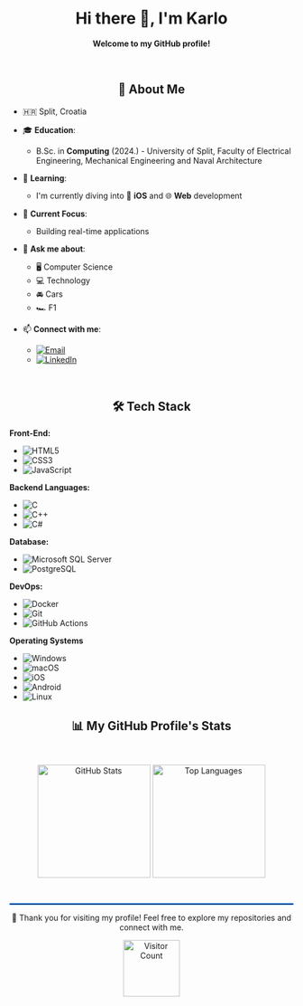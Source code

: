 <h1 align="center">Hi there 👋, I'm Karlo</h1>
<p align="center"> 
  <strong>Welcome to my GitHub profile!</strong>
</p>

&nbsp;

<h2 align="center">🚀 About Me </h2>

* 🇭🇷 Split, Croatia

* 🎓 **Education**:  
  - B.Sc. in **Computing** (2024.) - University of Split, Faculty of Electrical Engineering, Mechanical Engineering and Naval Architecture


* 🌱 **Learning**:  
  - I'm currently diving into 📱 **iOS** and 🌐 **Web** development

* 🎯 **Current Focus**:  
  - Building real-time applications

* 💬 **Ask me about**:  
  - 🖥️ Computer Science
  - 💻 Technology
  - 🚘 Cars
  - 🏎️ F1

* 📫 **Connect with me**:
   - [![Email](https://img.shields.io/badge/Email-black?style=flat&logo=gmail)](mailto:karlo.nevescanin21@gmail.com)
   - [![LinkedIn](https://img.shields.io/badge/LinkedIn-blue?style=flat&logo=linkedin)](www.linkedin.com/in/karlo-nevešćanin)

  &nbsp;

<h2 align="center">🛠️ Tech Stack</h2> 

**Front-End:**
- ![HTML5](https://img.shields.io/badge/HTML-E34F26?style=flat&logo=html5&logoColor=white)
- ![CSS3](https://img.shields.io/badge/CSS-1572B6?style=flat&logo=css3&logoColor=white)
- ![JavaScript](https://img.shields.io/badge/JavaScript-F7DF1E?style=flat&logo=javascript&logoColor=black)

**Backend Languages:**
- ![C](https://img.shields.io/badge/C-A8B400?style=flat&logo=c&logoColor=white)
- ![C++](https://img.shields.io/badge/C++-00599C?style=flat&logo=cplusplus&logoColor=white)
- ![C#](https://img.shields.io/badge/C%23-239120?style=flat&logo=csharp&logoColor=white)

**Database:**
- ![Microsoft SQL Server](https://img.shields.io/badge/Microsoft_SQL_Server-CC2927?style=flat&logo=microsoftsqlserver&logoColor=white)
- ![PostgreSQL](https://img.shields.io/badge/PostgreSQL-336791?style=flat&logo=postgresql&logoColor=white)

**DevOps:**
- ![Docker](https://img.shields.io/badge/Docker-2496ED?style=flat&logo=docker&logoColor=white)
- ![Git](https://img.shields.io/badge/Git-F05032?style=flat&logo=git&logoColor=white)
- ![GitHub Actions](https://img.shields.io/badge/GitHub_Actions-2088FF?style=flat&logo=github-actions&logoColor=white)

**Operating Systems**
- ![Windows](https://img.shields.io/badge/Windows-0078D6?style=flat&logo=windows&logoColor=white)
- ![macOS](https://img.shields.io/badge/macOS-000000?style=flat&logo=apple&logoColor=white)
- ![iOS](https://img.shields.io/badge/iOS-000000?style=flat&logo=apple&logoColor=white)
- ![Android](https://img.shields.io/badge/Android-3DDC84?style=flat&logo=android&logoColor=white)
- ![Linux](https://img.shields.io/badge/Linux-FCC624?style=flat&logo=linux&logoColor=black)

<h2 align="center">📊 My GitHub Profile's Stats</h2>

&nbsp;

<div align="center">
  <img src="https://github-readme-stats.vercel.app/api?username=knevescanin&show_icons=true&theme=tokyonight&rank_icon=github&hide_border=true" alt="GitHub Stats"  height=200 align="center"/>
  <img src="https://github-readme-stats.vercel.app/api/top-langs/?username=knevescanin&langs_count=5&theme=tokyonight&hide=HTML&hide_border=true" alt="Top Languages"  height=200 align="center" />
</div>

&nbsp;

<hr style="border: 1px solid #007bff;">

<div align="center">
  <p>🌟 Thank you for visiting my profile! Feel free to explore my repositories and connect with me.</p>
  <img src="https://komarev.com/ghpvc/?username=knevescanin&color=blue" alt="Visitor Count" width="100"/>
</div>



